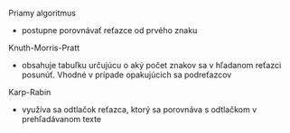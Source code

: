 Priamy algoritmus
- postupne porovnávať reťazce od prvého znaku

Knuth-Morris-Pratt
- obsahuje tabuľku určujúcu o aký počet znakov sa v hľadanom reťazci posunúť. Vhodné v prípade opakujúcich sa podreťazcov

Karp-Rabin
- využíva sa odtlačok reťazca, ktorý sa porovnáva s odtlačkom v prehľadávanom texte